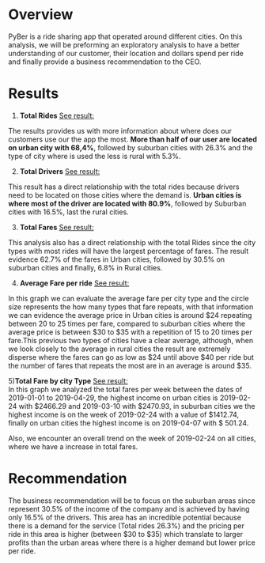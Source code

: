 # Overview 
PyBer is a ride sharing app that operated around different cities. On this analysis, we will be preforming an exploratory analysis to have a better understanding of our customer, their location and dollars spend per ride and finally provide a business recommendation to the CEO. 

# Results 
 1) **Total Rides** [See result:](Resources/Fig6.png)
 
 The results provides us with more information about where does our customers use our the app the most. **More than half of our user are located on urban city with 68,4%**, followed by suburban cities with 26.3% and the type of city where is used the less is rural with 5.3%. 
 
 2) **Total Drivers** [See result:](Resources/Fig7.png)
 
 This result has a direct relationship with the total rides because drivers need to be located on those cities where the demand is. **Urban cities is where most of the driver are located with 80.9%**, followed by Suburban cities with 16.5%, last the rural cities.
 
 3) **Total Fares** [See result:](Resources/Fig5.png) 
 
 This analysis also has a direct relationship with the total Rides since the city types with most rides will have the largest percentage of fares. The result evidence 62.7% of the fares in Urban cities, followed by 30.5% on suburban cities and finally, 6.8% in Rural cities. 
 
 4) **Average Fare per ride** [See result:](Resources/Fig1.png)
 
 In this graph we can evaluate the average fare per city type and the circle size represents the how many types that fare repeats, with that information we can evidence the average price in Urban cities is around $24 repeating between 20 to 25 times per fare, compared to suburban cities where the average price is between $30 to $35 with a repetition of 15 to 20 times per fare.This previous two types of cities have a clear average, although, when we look closely to the average in rural cities the result are extremely disperse where the fares can go as low as $24 until above $40 per ride but the number of fares that repeats the most are in an average is around $35. 
 
 5)**Total Fare by city Type** [See result:](Resources/Pyber_fare_summary.png)\
 In this graph we analyzed the total fares per week between the dates of 2019-01-01 to 2019-04-29, the highest income on urban cities is 2019-02-24 with $2466.29 and 2019-03-10 with $2470.93, in suburban cities we the highest income is on the week of 2019-02-24 with a value of $1412.74, finally on urban cities the highest income is on 2019-04-07 with $ 501.24. 
 
 Also, we encounter an overall trend on the week of 2019-02-24 on all cities, where we have a increase in total fares.
 
 # Recommendation 
 
The business recommendation will be to focus on the suburban areas since represent 30.5% of the income of the company and is achieved by having only 16.5% of the drivers. This area has an incredible potential because there is a demand for the service (Total rides 26.3%) and the pricing per ride in this area is higher (between $30 to $35) which translate to larger profits than the urban areas where there is a higher demand but lower price per ride.
 
  

